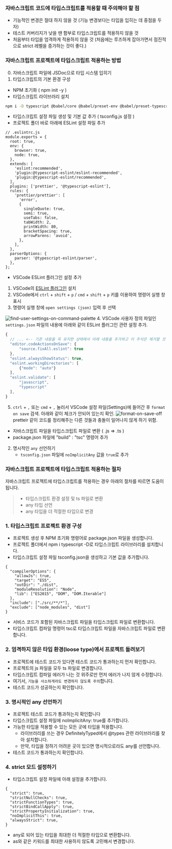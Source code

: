 ### 자바스크립트 코드에 타입스크립트를 적용할 때 주의해야 할 점

- 기능적인 변경은 절대 하지 않을 것 (기능 변경보다는 타입을 입히는 데 중점을 두자)  
- 테스트 커버리지가 낮을 땐 함부로 타입스크립트를 적용하지 않을 것  
- 처음부터 타입을 엄격하게 적용하지 않을 것 (처음에는 루즈하게 잡아가면서 점진적으로 strict 레벨을 증가하는 것이 좋다.)  
  
### 자바스크립트 프로젝트에 타입스크립트 적용하는 방법

0. 자바스크립트 파일에 JSDoc으로 타입 시스템 입히기
1. 타입스크립트의 기본 환경 구성  
- NPM 초기화 ( npm init -y )  
- 타입스크립트 라이브러리 설치  
```sh
npm i -D typescript @babel/core @babel/preset-env @babel/preset-typescript @typescript-eslint/eslint-plugin @typescript-eslint/parser eslint prettier eslint-plugin-prettier
```
- 타입스크립트 설정 파일 생성 및 기본 값 추가 ( tsconfig.js 설정 )
- 프로젝트 폴더 바로 아래에 ESLint 설정 파일 추가
```
// .eslintrc.js
module.exports = {
  root: true,
  env: {
    browser: true,
    node: true,
  },
  extends: [
    'eslint:recommended',
    'plugin:@typescript-eslint/eslint-recommended',
    'plugin:@typescript-eslint/recommended',
  ],
  plugins: ['prettier', '@typescript-eslint'],
  rules: {
    'prettier/prettier': [
      'error',
      {
        singleQuote: true,
        semi: true,
        useTabs: false,
        tabWidth: 2,
        printWidth: 80,
        bracketSpacing: true,
        arrowParens: 'avoid',
      },
    ],
  },
  parserOptions: {
    parser: '@typescript-eslint/parser',
  },
};
```
- VSCode ESLint 플러그인 설정 추가

1. VSCode의 [ESLint 플러그인](https://marketplace.visualstudio.com/items?itemName=dbaeumer.vscode-eslint) 설치
2. VSCode에서 `ctrl` + `shift` + `p` / `cmd` + `shift` + `p` 키를 이용하여 명령어 실행 창 표시
3. 명령어 실행 창에 `open settings (json)` 입력 후 선택

![find-user-settings-on-command-palette](./command-palette.png)
4. VSCode 사용자 정의 파일인 `settings.json` 파일의 내용에 아래와 같이 ESLint 플러그인 관련 설정 추가.

```js
{
  // ... <-- 기존 내용을 꼭 유지한 상태에서 아래 내용을 추가하고 이 주석은 제거할 것
  "editor.codeActionsOnSave": {
      "source.fixAll.eslint": true
  },
  "eslint.alwaysShowStatus": true,
  "eslint.workingDirectories": [
      {"mode": "auto"}
  ],
  "eslint.validate": [
      "javascript",
      "typescript"
  ],
}
```
5. `ctrl` + `,` 또는 `cmd` + `,` 눌러서 VSCode 설정 파일(Settings)에 들어간 후 `format on save` 검색. 아래와 같이 체크가 안되어 있는지 확인.
![format-on-save-off](./format-on-save-off.png)  
pretteir 같이 코드를 정리해주는 다른 것들과 충돌이 일어나지 않게 하기 위함.

- 자바스크립트 파일을 타입스크립트 파일로 변환 ( .js => .ts )
- package.json 파일에 "build" : "tsc" 명령어 추가  
2. 명시적인 `any` 선언하기
    - `tsconfig.json` 파일에 `noImplicitAny` 값을 `true`로 추가

### 자바스크립트 프로젝트에 타입스크립트 적용하는 절차
자바스크립트 프로젝트에 타입스크립트를 적용하는 경우 아래의 절차를 따르면 도움이 됩니다.  
  
  
>- 타입스크립트 환경 설정 및 ts 파일로 변환
>- any 타입 선언
>- any 타입을 더 적절한 타입으로 변경

### 1. 타입스크립트 프로젝트 환경 구성
- 프로젝트 생성 후 NPM 초기화 명령어로 package.json 파일을 생성합니다.
- 프로젝트 폴더에서 npm i typescript -D로 타입스크립트 라이브러리를 설치합니다.
- 타입스크립트 설정 파일 tsconfig.json을 생성하고 기본 값을 추가합니다.
```
{
  "compilerOptions": {
    "allowJs": true,
    "target": "ES5",
    "outDir": "./dist",
    "moduleResolution": "Node",
    "lib": ["ES2015", "DOM", "DOM.Iterable"]
  },
  "include": ["./src/**/*"],
  "exclude": ["node_modules", "dist"]
}
```
  
- 서비스 코드가 포함된 자바스크립트 파일을 타입스크립트 파일로 변환합니다.
- 타입스크립트 컴파일 명령어 tsc로 타입스크립트 파일을 자바스크립트 파일로 변환합니다.
### 2. 엄격하지 않은 타입 환경(loose type)에서 프로젝트 돌려보기
- 프로젝트에 테스트 코드가 있다면 테스트 코드가 통과하는지 먼저 확인합니다.
- 프로젝트의 js 파일을 모두 ts 파일로 변경합니다.
- 타입스크립트 컴파일 에러가 나는 것 위주로만 먼저 에러가 나지 않게 수정합니다.
- 여기서, `기능을 사소하게라도 변경하지 않도록 주의`합니다.
- 테스트 코드가 성공하는지 확인합니다.
### 3. 명시적인 any 선언하기
- 프로젝트 테스트 코드가 통과하는지 확인합니다
- 타입스크립트 설정 파일에 noImplicitAny: true를 추가합니다.
- 가능한 타입을 적용할 수 있는 모든 곳에 타입을 적용합니다.
    - 라이브러리를 쓰는 경우 DefinitelyTyped에서 @types 관련 라이브러리를 찾아 설치합니다.
    - 만약, 타입을 정하기 어려운 곳이 있으면 명시적으로라도 any를 선언합니다.
- 테스트 코드가 통과하는지 확인합니다.
### 4. strict 모드 설정하기
- 타입스크립트 설정 파일에 아래 설정을 추가합니다.
```
{
  "strict": true,
  "strictNullChecks": true,
  "strictFunctionTypes": true,
  "strictBindCallApply": true,
  "strictPropertyInitialization": true,
  "noImplicitThis": true,
  "alwaysStrict": true,
}
```
- any로 되어 있는 타입을 최대한 더 적절한 타입으로 변환합니다.
- as와 같은 키워드를 최대한 사용하지 않도록 고민해서 변경합니다.
